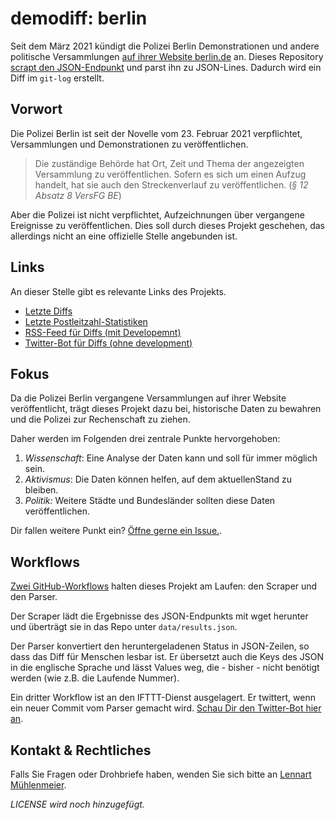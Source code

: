 demodiff: berlin
===================

Seit dem März 2021 kündigt die Polizei Berlin Demonstrationen und andere
politische Versammlungen [auf ihrer Website berlin.de](https://www.berlin.de/polizei/service/versammlungsbehoerde/versammlungen-aufzuege/)
an. Dieses Repository [scrapt den JSON-Endpunkt](https://www.berlin.de/polizei/service/versammlungsbehoerde/versammlungen-aufzuege/index.php/index/all.json)
und parst ihn zu JSON-Lines. Dadurch wird ein Diff im `git-log` erstellt.

## Vorwort

Die Polizei Berlin ist seit der Novelle vom 23. Februar 2021 verpflichtet,
Versammlungen und Demonstrationen zu veröffentlichen.

> Die zuständige Behörde hat Ort, Zeit und Thema
> der angezeigten Versammlung zu veröffentlichen.
> Sofern es sich um einen Aufzug handelt, hat
> sie auch den Streckenverlauf zu veröffentlichen.
> (*§ 12 Absatz 8 VersFG BE*)

Aber die Polizei ist nicht verpflichtet, Aufzeichnungen über vergangene
Ereignisse zu veröffentlichen. Dies soll durch dieses Projekt geschehen, das
allerdings nicht an eine offizielle Stelle angebunden ist.

## Links

An dieser Stelle gibt es relevante Links des Projekts.

- [Letzte Diffs](https://github.com/demodiff/berlin/commits/main/data/results.jsonl)
- [Letzte Postleitzahl-Statistiken](https://github.com/demodiff/berlin/commits/main/data/stats-zips.csv)
- [RSS-Feed für Diffs (mit Developemnt)](https://github.com/demodiff/berlin/commits.atom)
- [Twitter-Bot für Diffs (ohne development)](https://twitter.com/demodiff)

## Fokus

Da die Polizei Berlin vergangene Versammlungen auf ihrer Website
veröffentlicht, trägt dieses Projekt dazu bei, historische Daten zu bewahren
und die Polizei zur Rechenschaft zu ziehen.

Daher werden im Folgenden drei zentrale Punkte hervorgehoben:

1. *Wissenschaft*: Eine Analyse der Daten kann und soll für immer möglich sein.
2. *Aktivismus*: Die Daten können helfen, auf dem aktuellenStand zu bleiben.
3. *Politik:* Weitere Städte und Bundesländer sollten diese Daten
   veröffentlichen.
   
Dir fallen weitere Punkt ein? [Öffne gerne ein Issue.](https://github.com/demodiff/berlin/issues/new).

## Workflows

[Zwei GitHub-Workflows](https://github.com/demodiff/berlin/tree/main/.github/workflows)
halten dieses Projekt am Laufen: den Scraper und den Parser.

Der Scraper lädt die Ergebnisse des JSON-Endpunkts mit wget herunter und
überträgt sie in das Repo unter `data/results.json`.

Der Parser konvertiert den heruntergeladenen Status in JSON-Zeilen, so dass das
Diff für Menschen lesbar ist. Er übersetzt auch die Keys des JSON in die
englische Sprache und lässt Values weg, die - bisher - nicht benötigt werden
(wie z.B. die Laufende Nummer).

Ein dritter Workflow ist an den IFTTT-Dienst ausgelagert. Er twittert, wenn ein
neuer Commit vom Parser gemacht wird. [Schau Dir den Twitter-Bot hier an](https://twitter.com/demodiff).

## Kontakt & Rechtliches

Falls Sie Fragen oder Drohbriefe haben, wenden Sie sich bitte an [Lennart Mühlenmeier](https://lnrt.de).

_LICENSE wird noch hinzugefügt._
